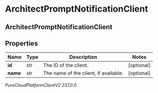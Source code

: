 # ArchitectPromptNotificationClient

## ArchitectPromptNotificationClient

## Properties

|Name | Type | Description | Notes|
|------------ | ------------- | ------------- | -------------|
| **id** | str | The ID of the client. | [optional] |
| **name** | str | The name of the client, if available. | [optional] |



_PureCloudPlatformClientV2 237.0.0_
